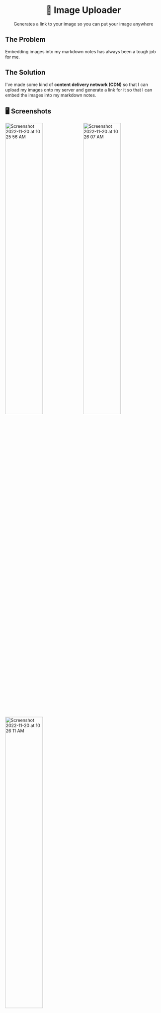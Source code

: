 <center><h1 align="center">🌄 Image Uploader</h1></center>

<p align="center">Generates a link to your image so you can put your image anywhere</p>

## The Problem

Embedding images into my markdown notes has always been a tough job for me.

## The Solution

I've made some kind of **content delivery network (CDN)** so that I can upload my images onto my server and generate a link for it so that I can embed the images into my markdown notes.

## 🖥 Screenshots

<div>

<img width="49%" alt="Screenshot 2022-11-20 at 10 25 56 AM" src="https://user-images.githubusercontent.com/64565584/202879763-47a77268-b660-4838-9d29-119830d8cded.png">
<img width="49%" alt="Screenshot 2022-11-20 at 10 26 07 AM" src="https://user-images.githubusercontent.com/64565584/202879766-11abba43-9b58-45d9-9625-9f7704ff5d12.png">
<img width="49%" alt="Screenshot 2022-11-20 at 10 26 11 AM" src="https://user-images.githubusercontent.com/64565584/202879768-b052ebc5-f7e1-4639-856f-1ca309900867.png">
  
</div>

## 🔬 Technologies Used 

![skills](https://img.shields.io/badge/-JAVASCRIPT-FF0000?style=for-the-badge&logo=javascript&logoColor=white&color=red)
![skills](https://img.shields.io/badge/-HTML-FF0000?style=for-the-badge&logo=html5&logoColor=white&color=green)
![skills](https://img.shields.io/badge/-CSS-FF0000?style=for-the-badge&logo=css3&logoColor=white&color=indigo)
![skills](https://img.shields.io/badge/-TAILWIND_CSS-FF0000?style=for-the-badge&logo=tailwindcss&logoColor=white&color=22D3EE)
![skills](https://img.shields.io/badge/-REACT_JS-FF0000?style=for-the-badge&logo=react&logoColor=white&color=38BDF8)
![skills](https://img.shields.io/badge/-EXPRESS_JS-FF0000?style=for-the-badge&logo=express&logoColor=white&color=black)

## ⌨️ Setup

If you want to run the website on your local machine:
1. Clone the repository: `git clone https://github.com/melvinchia3636/imageUploader`
2. Install all required dependencies for both client and server side using `npm install` or `yarn install`
4. Run `npm run dev` and `yarn run dev` on client side.
5. Run `node index.js` on server side.
6. Enjoy~

## 📈 Status

This project is completed, but new features might be added in the future. If any bugs are found, please file an issue here, and I'll resolve it ASAP.

## 💡 Inspirations 

This project was inspired by [devchallenges.io](https://devchallenges.io/challenges/O2iGT9yBd6xZBrOcVirx)
 
## 📄 License

Copyright © 2022 Melvin Chia<br/>
Licensed under MIT.
